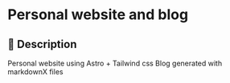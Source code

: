 # Personal website and blog

## 🚀 Description

Personal website using Astro + Tailwind css
Blog generated with markdownX files